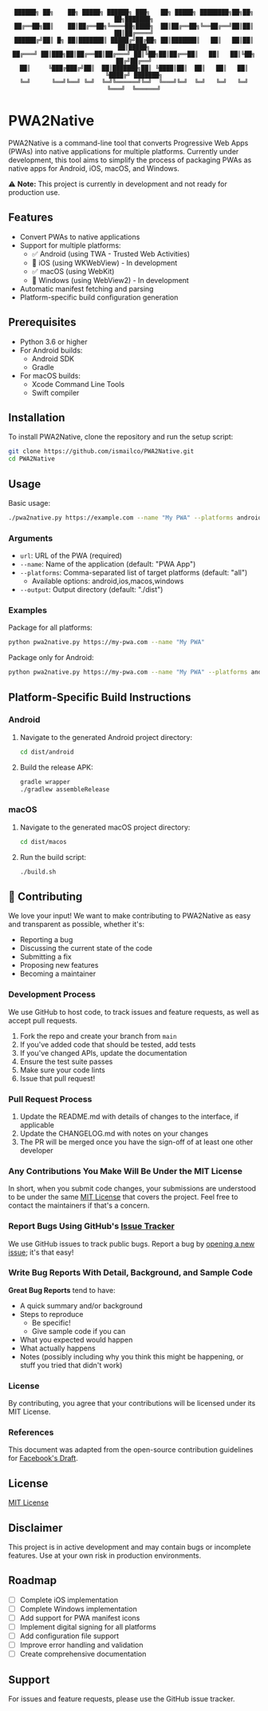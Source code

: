 <div align="center">

```
██████╗ ██╗    ██╗ █████╗ ██████╗ ███╗   ██╗ █████╗ ████████╗██╗██╗   ██╗███████╗
██╔══██╗██║    ██║██╔══██╗╚════██╗████╗  ██║██╔══██╗╚══██╔══╝██║██║   ██║██╔════╝
██████╔╝██║ █╗ ██║███████║ █████╔╝██╔██╗ ██║███████║   ██║   ██║██║   ██║█████╗
██╔═══╝ ██║███╗██║██╔══██║██╔═══╝ ██║╚██╗██║██╔══██║   ██║   ██║╚██╗ ██╔╝██╔══╝
██║     ╚███╔███╔╝██║  ██║███████╗██║ ╚████║██║  ██║   ██║   ██║ ╚████╔╝ ███████╗
╚═╝      ╚══╝╚══╝ ╚═╝  ╚═╝╚══════╝╚═╝  ╚═══╝╚═╝  ╚═╝   ╚═╝   ╚═╝  ╚═══╝  ╚══════╝
```

</div>

# PWA2Native

PWA2Native is a command-line tool that converts Progressive Web Apps (PWAs) into native applications for multiple platforms. Currently under development, this tool aims to simplify the process of packaging PWAs as native apps for Android, iOS, macOS, and Windows.

⚠️ **Note:** This project is currently in development and not ready for production use.

## Features

- Convert PWAs to native applications
- Support for multiple platforms:
  - ✅ Android (using TWA - Trusted Web Activities)
  - 🚧 iOS (using WKWebView) - In development
  - ✅ macOS (using WebKit)
  - 🚧 Windows (using WebView2) - In development
- Automatic manifest fetching and parsing
- Platform-specific build configuration generation

## Prerequisites

- Python 3.6 or higher
- For Android builds:
  - Android SDK
  - Gradle
- For macOS builds:
  - Xcode Command Line Tools
  - Swift compiler

## Installation

To install PWA2Native, clone the repository and run the setup script:

```bash
git clone https://github.com/ismailco/PWA2Native.git
cd PWA2Native
```

## Usage

Basic usage:

```bash
./pwa2native.py https://example.com --name "My PWA" --platforms android,macos
```

### Arguments

- `url`: URL of the PWA (required)
- `--name`: Name of the application (default: "PWA App")
- `--platforms`: Comma-separated list of target platforms (default: "all")
  - Available options: android,ios,macos,windows
- `--output`: Output directory (default: "./dist")

### Examples

Package for all platforms:

```bash
python pwa2native.py https://my-pwa.com --name "My PWA"
```

Package only for Android:

```bash
python pwa2native.py https://my-pwa.com --name "My PWA" --platforms android
```

## Platform-Specific Build Instructions

### Android
1. Navigate to the generated Android project directory:
   ```bash
   cd dist/android
   ```
2. Build the release APK:
   ```bash
   gradle wrapper
   ./gradlew assembleRelease
   ```

### macOS
1. Navigate to the generated macOS project directory:
   ```bash
   cd dist/macos
   ```
2. Run the build script:
   ```bash
   ./build.sh
   ```

## 🤝 Contributing

We love your input! We want to make contributing to PWA2Native as easy and transparent as possible, whether it's:

- Reporting a bug
- Discussing the current state of the code
- Submitting a fix
- Proposing new features
- Becoming a maintainer

### Development Process

We use GitHub to host code, to track issues and feature requests, as well as accept pull requests.

1. Fork the repo and create your branch from `main`
2. If you've added code that should be tested, add tests
3. If you've changed APIs, update the documentation
4. Ensure the test suite passes
5. Make sure your code lints
6. Issue that pull request!

### Pull Request Process

1. Update the README.md with details of changes to the interface, if applicable
2. Update the CHANGELOG.md with notes on your changes
3. The PR will be merged once you have the sign-off of at least one other developer

### Any Contributions You Make Will Be Under the MIT License
In short, when you submit code changes, your submissions are understood to be under the same [MIT License](LICENSE) that covers the project. Feel free to contact the maintainers if that's a concern.

### Report Bugs Using GitHub's [Issue Tracker](https://github.com/ismailco/PWA2Native/issues)

We use GitHub issues to track public bugs. Report a bug by [opening a new issue](https://github.com/ismailco/PWA2Native/issues/new); it's that easy!

### Write Bug Reports With Detail, Background, and Sample Code

**Great Bug Reports** tend to have:

- A quick summary and/or background
- Steps to reproduce
  - Be specific!
  - Give sample code if you can
- What you expected would happen
- What actually happens
- Notes (possibly including why you think this might be happening, or stuff you tried that didn't work)

### License
By contributing, you agree that your contributions will be licensed under its MIT License.

### References
This document was adapted from the open-source contribution guidelines for [Facebook's Draft](https://github.com/facebook/draft-js/blob/master/CONTRIBUTING.md).

## License

[MIT License](LICENSE)

## Disclaimer

This project is in active development and may contain bugs or incomplete features. Use at your own risk in production environments.

## Roadmap

- [ ] Complete iOS implementation
- [ ] Complete Windows implementation
- [ ] Add support for PWA manifest icons
- [ ] Implement digital signing for all platforms
- [ ] Add configuration file support
- [ ] Improve error handling and validation
- [ ] Create comprehensive documentation

## Support

For issues and feature requests, please use the GitHub issue tracker.


